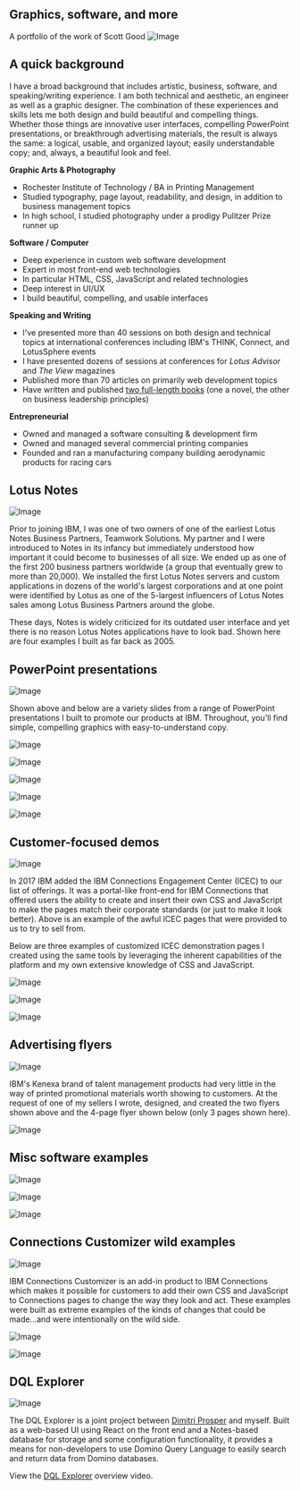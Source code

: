 ## Graphics, software, and more
A portfolio of the work of Scott Good
![Image](01-TitlePage.jpg)

## A quick background
I have a broad background that includes artistic, business, software, and speaking/writing experience. I am both technical and aesthetic, an engineer as well as a graphic designer. The combination of these experiences and skills lets me both design and build beautiful and compelling things. Whether those things are innovative user interfaces, compelling PowerPoint presentations, or breakthrough advertising materials, the result is always the same: a logical, usable, and organized layout; easily understandable copy; and, always, a beautiful look and feel.

**Graphic Arts & Photography**
- Rochester Institute of Technology / BA in Printing Management
 - Studied typography, page layout, readability, and design, in addition to business management topics
- In high school, I studied photography under a prodigy Pulitzer Prize runner up

**Software / Computer**
- Deep experience in custom web software development
- Expert in most front-end web technologies
 - In particular HTML, CSS, JavaScript and related technologies
- Deep interest in UI/UX
 - I build beautiful, compelling, and usable interfaces

**Speaking and Writing**
- I've presented more than 40 sessions on both design and technical topics at international conferences including IBM's THINK, Connect, and LotusSphere events
- I have presented dozens of sessions at conferences for _Lotus Advisor_ and _The View_ magazines
- Published more than 70 articles on primarily web development topics
- Have written and published [two full-length books](https://www.amazon.com/Scott-Good/e/B009CE01Y0%3Fref=dbs_a_mng_rwt_scns_share) (one a novel, the other on business leadership principles)

**Entrepreneurial**
- Owned and managed a software consulting & development firm
- Owned and managed several commercial printing companies
- Founded and ran a manufacturing company building aerodynamic products for racing cars


## Lotus Notes
![Image](04-LotusNotes.jpg)

Prior to joining IBM, I was one of two owners of one of the earliest Lotus Notes Business Partners, Teamwork Solutions. My partner and I were introduced to Notes in its infancy but immediately understood how important it could become to businesses of all size. We ended up as one of the first 200 business partners worldwide (a group that eventually grew to more than 20,000). We installed the first Lotus Notes servers and custom applications in dozens of the world's largest corporations and at one point were identified by Lotus as one of the 5-largest influencers of Lotus Notes sales among Lotus Business Partners around the globe.

These days, Notes is widely criticized for its outdated user interface and yet there is no reason Lotus Notes applications have to look bad. Shown here are four examples I built as far back as 2005.

## PowerPoint presentations
![Image](05-Ceva.jpg)

Shown above and below are a variety slides from a range of PowerPoint presentations I built to promote our products at IBM. Throughout, you'll find simple, compelling graphics with easy-to-understand copy.

![Image](06-Aarons.jpg)

![Image](07-PPTIntro.jpg)

![Image](08-ICECOverview.jpg)

![Image](09-Mears.jpg)

![Image](10-WatsonWorkspace.jpg)


## Customer-focused demos

![Image](Ugly_ICEC.jpg)

In 2017 IBM added the IBM Connections Engagement Center (ICEC) to our list of offerings. It was a portal-like front-end for IBM Connections that offered users the ability to create and insert their own CSS and JavaScript to make the pages match their corporate standards (or just to make it look better). Above is an example of the awful ICEC pages that were provided to us to try to sell from.

Below are three examples of customized ICEC demonstration pages I created using the same tools by leveraging the inherent capabilities of the platform and my own extensive knowledge of CSS and JavaScript.

![Image](13-EileenFisher.jpg)

![Image](14-SFBI.jpg)

![Image](15-Domino10.jpg)


## Advertising flyers

![Image](18-WatsonTalent1.jpg)

IBM's Kenexa brand of talent management products had very little in the way of printed promotional materials worth showing to customers. At the request of one of my sellers I wrote, designed, and created the two flyers shown above and the 4-page flyer shown below (only 3 pages shown here).

![Image](19-Kenexa.jpg)


## Misc software examples

![Image](17-Cisco.jpg)

![Image](12-Umbrellas.jpg)

![Image](20-Bootstrap.jpg)


## Connections Customizer wild examples

![Image](21-CustomizerYellow.jpg)

IBM Connections Customizer is an add-in product to IBM Connections which makes it possible for customers to add their own CSS and JavaScript to Connections pages to change the way they look and act. These examples were built as extreme examples of the kinds of changes that could be made...and were intentionally on the wild side.

![Image](22-CustomizerMore.jpg)

![Image](23-Closing.jpg)

## DQL Explorer

![Image](DQLExplorer.jpg)

The DQL Explorer is a joint project between [Dimitri Prosper](https://dprosper.github.io) and myself. Built as a web-based UI using React on the front end and a Notes-based database for storage and some configuration functionality, it provides a means for non-developers to use Domino Query Language to easily search and return data from Domino databases.

View the [DQL Explorer](https://www.youtube.com/embed/Cfw_6Wvk8c8) overview video.

